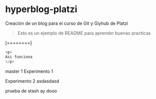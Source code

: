 # hyperblog-platzi

Creación de un blog para el curso de Git y Giyhub de Platzi

> Esto es un ejemplo de README para aprender buenas practicas

[========]

```cpp
<p>
Asi funciona
</p>
```

master 1
Experimento 1

Experimento 2 asdasdasd

prueba de stash ay dooo
